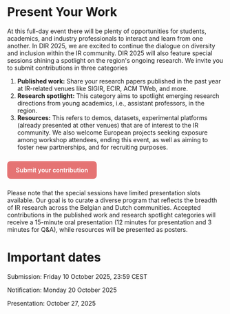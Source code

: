

# Present Your Work
At this full-day event there will be plenty of opportunities for students, academics, and industry professionals to interact and learn from one another. 
In DIR 2025, we are excited to continue the dialogue on diversity and inclusion within the IR community. 
DIR 2025 will also feature special sessions shining a spotlight on the region's ongoing research. 
We invite you to submit contributions in three categories

1. **Published work:** Share your research papers published in the past year at IR-related venues like SIGIR, ECIR, ACM TWeb, and more.
2. **Research spotlight:** This category aims to spotlight emerging research directions from young academics, i.e., assistant professors, in the region.
3. **Resources:** This refers to demos, datasets, experimental platforms (already presented at other venues) that are of interest to the IR community. We also welcome European projects seeking exposure among workshop attendees, ending this event, as well as aiming to foster new partnerships, and for recruiting purposes.


<p style="margin:1.5rem 0;">
  <a href="https://u1.survey.science.ru.nl/index.php/316587?lang=en"
     target="_blank" rel="noopener"
     style="display:inline-block;padding:12px 20px;border-radius:8px;
            background:#e57373;color:#fff;text-decoration:none;font-weight:600;">
    Submit your contribution
  </a>
</p>

Please note that the special sessions have limited presentation slots available. Our goal is to curate a diverse program that reflects the breadth of IR research across the Belgian and Dutch communities. Accepted contributions in the published work and research spotlight categories will receive a 15-minute oral presentation (12 minutes for presentation and 3 minutes for Q&A), while resources will be presented as posters.


# Important dates

Submission: Friday 10 October 2025, 23:59 CEST 

Notification: Monday 20 October 2025 

Presentation: October 27, 2025
